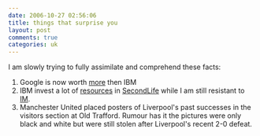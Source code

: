 ```yaml
---
date: 2006-10-27 02:56:06
title: things that surprise you
layout: post
comments: true
categories: uk
---
```

I am slowly trying to fully assimilate and comprehend these facts:

1. Google is now worth
   [more](http://google.blognewschannel.com/index.php/archives/2006/10/25/google-passes-ibm-to-become-3-tech-company/)
   then IBM
2. IBM invest a lot of
   [resources](http://andypiper.wordpress.com/2006/10/26/stuff-ibmers-have-done-in-second-life/)
   in [SecondLife](http://secondlife.com/) while I am still resistant
   to
   [IM](http://www.nbrightside.com/blog/2006/08/04/am-i-a-technology-luddite/).
3. Manchester United placed posters of Liverpool's past successes in
   the visitors section at Old Trafford. Rumour has it the pictures
   were only black and white but were still stolen after Liverpool's
   recent 2-0 defeat.
